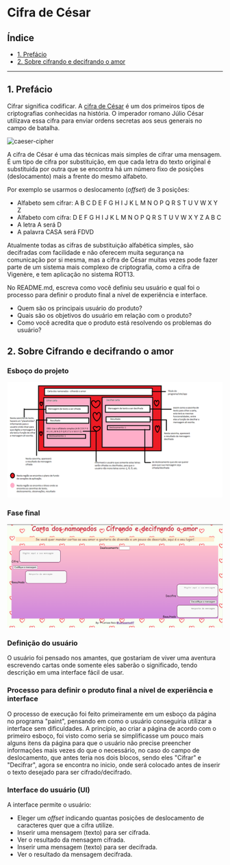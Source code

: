 # Cifra de César

## Índice

- [1. Prefácio](#1-prefácio)
- [2. Sobre cifrando e decifrando o amor](#2-Sobre-cifrando-e-decifrando-o-amor)



---

## 1. Prefácio

Cifrar significa codificar. A [cifra de César](https://pt.wikipedia.org/wiki/Cifra_de_C%C3%A9sar)
é um dos primeiros tipos de criptografias conhecidas na história.
O imperador romano Júlio César utilizava essa cifra para enviar
ordens secretas aos seus generais no campo de batalha.

![caeser-cipher](https://user-images.githubusercontent.com/11894994/60990999-07ffdb00-a320-11e9-87d0-b7c291bc4cd1.png)

A cifra de César é uma das técnicas mais simples de cifrar uma mensagem. É um
tipo de cifra por substituição, em que cada letra do texto original é
substituida por outra que se encontra há um número fixo de posições
(deslocamento) mais a frente do mesmo alfabeto.

Por exemplo se usarmos o deslocamento (_offset_) de 3 posições:

- Alfabeto sem cifrar: A B C D E F G H I J K L M N O P Q R S T U V W X Y Z
- Alfabeto com cifra: D E F G H I J K L M N O P Q R S T U V W X Y Z A B C
- A letra A será D
- A palavra CASA será FDVD

Atualmente todas as cifras de substituição alfabética simples, são decifradas
com facilidade e não oferecem muita segurança na comunicação por si mesma,
mas a cifra de César muitas vezes pode fazer parte de um sistema
mais complexo de criptografia, como
a cifra de Vigenère, e tem aplicação no sistema ROT13.


No README.md, escreva como você definiu seu usuário e qual foi o processo para
definir o produto final a nível de experiência e interface.

- Quem são os principais usuário do produto?
- Quais são os objetivos do usuário em relação com o produto?
- Como você acredita que o produto está resolvendo os problemas do usuário?

## 2. Sobre Cifrando e decifrando o amor

### Esboço do projeto

<img src="src/Esboço.png" alt="Cypher esboço"> 

### Fase final 

<img src="src/PrintTela.png" alt="Fase Final">

### Definição do usuário

O usuário foi pensado nos amantes, que gostariam de viver uma aventura escrevendo cartas onde somente eles saberão o significado, tendo descrição em uma interface fácil de usar.

### Processo para definir o produto final a nível de experiência e interface

O processo de execução foi feito primeiramente em um esboço da página no programa "paint", pensando em como o usuário conseguiria utilizar a interface sem dificuldades. A princípio, ao criar a página de acordo com o primeiro esboço, foi visto como seria se simplificasse um pouco mais alguns itens da página para que o usuário não precise preencher informações mais vezes do que o necessário, no caso do campo de deslocamento, que antes teria nos dois blocos, sendo eles "Cifrar" e "Decifrar", agora se encontra no inicio, onde será colocado antes de inserir o texto desejado para ser cifrado/decifrado.


### Interface do usuário (UI)

A interface permite o usuário:

- Eleger um _offset_ indicando quantas posições de deslocamento de caracteres
  quer que a cifra utilize.
- Inserir uma mensagem (texto) para ser cifrada.
- Ver o resultado da mensagem cifrada.
- Inserir uma mensagem (texto) para ser decifrada.
- Ver o resultado da mensagem decifrada.

